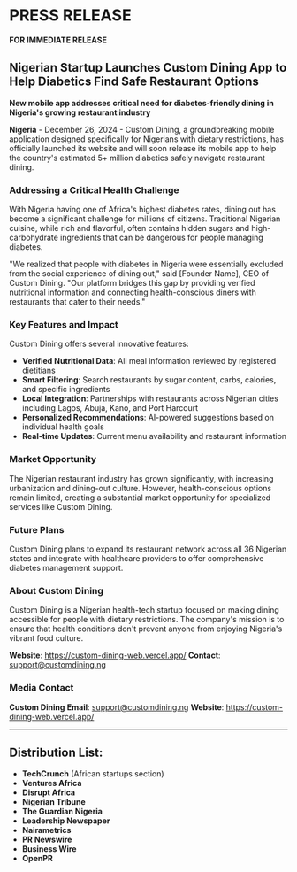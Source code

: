 # PRESS RELEASE

**FOR IMMEDIATE RELEASE**

## Nigerian Startup Launches Custom Dining App to Help Diabetics Find Safe Restaurant Options

**New mobile app addresses critical need for diabetes-friendly dining in Nigeria's growing restaurant industry**

**Nigeria** - December 26, 2024 - Custom Dining, a groundbreaking mobile application designed specifically for Nigerians with dietary restrictions, has officially launched its website and will soon release its mobile app to help the country's estimated 5+ million diabetics safely navigate restaurant dining.

### Addressing a Critical Health Challenge

With Nigeria having one of Africa's highest diabetes rates, dining out has become a significant challenge for millions of citizens. Traditional Nigerian cuisine, while rich and flavorful, often contains hidden sugars and high-carbohydrate ingredients that can be dangerous for people managing diabetes.

"We realized that people with diabetes in Nigeria were essentially excluded from the social experience of dining out," said [Founder Name], CEO of Custom Dining. "Our platform bridges this gap by providing verified nutritional information and connecting health-conscious diners with restaurants that cater to their needs."

### Key Features and Impact

Custom Dining offers several innovative features:

- **Verified Nutritional Data**: All meal information reviewed by registered dietitians
- **Smart Filtering**: Search restaurants by sugar content, carbs, calories, and specific ingredients
- **Local Integration**: Partnerships with restaurants across Nigerian cities including Lagos, Abuja, Kano, and Port Harcourt
- **Personalized Recommendations**: AI-powered suggestions based on individual health goals
- **Real-time Updates**: Current menu availability and restaurant information

### Market Opportunity

The Nigerian restaurant industry has grown significantly, with increasing urbanization and dining-out culture. However, health-conscious options remain limited, creating a substantial market opportunity for specialized services like Custom Dining.

### Future Plans

Custom Dining plans to expand its restaurant network across all 36 Nigerian states and integrate with healthcare providers to offer comprehensive diabetes management support.

### About Custom Dining

Custom Dining is a Nigerian health-tech startup focused on making dining accessible for people with dietary restrictions. The company's mission is to ensure that health conditions don't prevent anyone from enjoying Nigeria's vibrant food culture.

**Website**: https://custom-dining-web.vercel.app/
**Contact**: support@customdining.ng

### Media Contact
**Custom Dining**
**Email**: support@customdining.ng
**Website**: https://custom-dining-web.vercel.app/

---

## Distribution List:
- **TechCrunch** (African startups section)
- **Ventures Africa**
- **Disrupt Africa**
- **Nigerian Tribune**
- **The Guardian Nigeria**
- **Leadership Newspaper**
- **Nairametrics**
- **PR Newswire**
- **Business Wire**
- **OpenPR** 